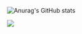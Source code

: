 ![Anurag's GitHub stats](https://github-readme-stats.vercel.app/api?username=Hurlang&show_icons=true&theme=buefy)
 
 
<a href="https://velog.io/@dev-hongs" target="_blank"><img src="https://img.shields.io/badge/Blog-0062AD?style=for-the-badge&logo=velog&logoColor=000000"/></a>
